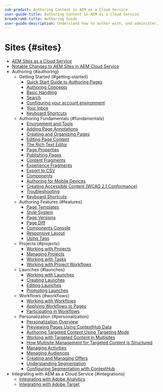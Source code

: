 ```yaml
---
sub-product: Authoring Content in AEM as a Cloud Service
user-guide-title: Authoring Content in AEM as a Cloud Service
breadcrumb-title: Authoring Guide
user-guide-description: Understand how to author with, and administer, Experience Manager Sites as a Cloud Service.
---
```


# Sites {#sites}

+ [AEM Sites as a Cloud Service](/help/sites-cloud/home.md)
+ [Notable Changes to AEM Sites in AEM Cloud Service](sites-cloud-changes.md)
+ Authoring {#authoring}
  + Getting Started {#getting-started}
    + [Quick Start Guide to Authoring Pages](authoring/getting-started/quick-start.md)
    + [Authoring Concepts](authoring/getting-started/concepts.md)
    + [Basic Handling](authoring/getting-started/basic-handling.md)
    + [Search](authoring/getting-started/search.md)
    + [Configuring your account environment](authoring/getting-started/account-environment.md)
    + [Your Inbox](authoring/getting-started/inbox.md)
    + [Keyboard Shortcuts](authoring/getting-started/keyboard-shortcuts.md)
  + Authoring Fundamentals {#fundamentals}
    + [Environment and Tools](authoring/fundamentals/environment-tools.md)
    + [Adding Page Annotations](authoring/fundamentals/annotations.md)
    + [Creating and Organizing Pages](authoring/fundamentals/organizing-pages.md)
    + [Editing Page Content](authoring/fundamentals/editing-content.md)
    + [The Rich Text Editor](authoring/fundamentals/rich-text-editor.md)
    + [Page Properties](authoring/fundamentals/page-properties.md)
    + [Publishing Pages](authoring/fundamentals/publishing-pages.md)
    + [Content Fragments](authoring/fundamentals/content-fragments.md)
    + [Experience Fragments](authoring/fundamentals/experience-fragments.md)
    + [Export to CSV](authoring/fundamentals/csv-export.md)
    + [Components](authoring/fundamentals/components.md)
    + [Authoring for Mobile Devices](authoring/fundamentals/mobile.md)
    + [Creating Accessible Content (WCAG 2.1 Conformance)](authoring/fundamentals/accessible-content.md)
    + [Troubleshooting](authoring/fundamentals/troubleshooting.md)
    + [Keyboard Shortcuts](authoring/fundamentals/keyboard-shortcuts.md)
  + Authoring Features {#features}
    + [Page Templates](authoring/features/templates.md)
    + [Style System](authoring/features/style-system.md)
    + [Page Versions](authoring/features/page-versions.md)
    + [Page Diff](authoring/features/page-diff.md)
    + [Components Console](authoring/features/components-console.md)
    + [Responsive Layout](authoring/features/responsive-layout.md)
    + [Using Tags](authoring/features/tags.md)
  + Projects {#projects}
    + [Working with Projects](authoring/projects/overview.md)
    + [Managing Projects](authoring/projects/managing.md)
    + [Working with Tasks](authoring/projects/tasks.md)
    + [Working with Project Workflows](authoring/projects/workflows.md)
  + Launches {#launches}
    + [Working with Launches](authoring/launches/overview.md)
    + [Creating Launches](authoring/launches/creating.md)
    + [Editing Launches](authoring/launches/editing.md)
    + [Promoting Launches](authoring/launches/promoting.md)
  + Workflows {#workflows}
    + [Working with Workflows](authoring/workflows/overview.md)
    + [Applying Workflows to Pages](authoring/workflows/applying.md)
    + [Participating in Workflows](authoring/workflows/participating.md)
  + Personalization {#personalization}
    + [Personalization Overview](authoring/personalization/overview.md)
    + [Previewing Pages Using ContextHub Data](authoring/personalization/contexthub.md)
    + [Authoring Targeted Content Using Targeting Mode](authoring/personalization/targeted-content.md)
    + [Working with Targeted Content in Multisites](authoring/personalization/multisite-targeted-content.md)
    + [How Multisite Management for Targeted Content is Structured](authoring/personalization/multisite-structure.md)
    + [Managing Activities](authoring/personalization/activities.md)
    + [Managing Audiences](authoring/personalization/audiences.md)
    + [Creating and Managing Offers](authoring/personalization/offers.md)
    + [Understanding Segmentation](authoring/personalization/segmentation.md)
    + [Configuring Segmentation with ContextHub](/help/sites-cloud/authoring/personalization/contexthub-segmentation.md)
+ Integrating with AEM as a Cloud Service {#integrations}
  + [Integrating with Adobe Analytics](integrating/integrating-adobe-analytics.md)
  + [Integrating with Adobe Target](integrating/integrating-adobe-target.md)

